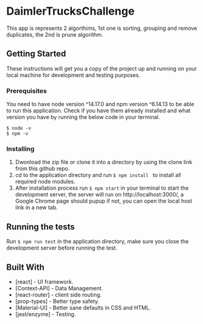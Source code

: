 # DaimlerTrucksChallenge

This app is represents 2 algorthims, 1st one is sorting, grouping and remove duplicates, the 2nd is prune algorithm.

## Getting Started

These instructions will get you a copy of the project up and running on your local machine for development and testing purposes.

### Prerequisites

You need to have node version ^14.17.0 and npm version ^6.14.13 to be able to run this application. Check if you have them already installed and what version you have by running the below code in your terminal.

```
$ node -v
$ npm -v
```

### Installing

1. Dwonload the zip file or clone it into a directory by using the clone link from this github repo.<br>
2. cd to the application directory and run
   `$ npm install `
   to install all required node modules.
3. After installation process run
   `$ npm start`
   in your terminal to start the development server, the server will run on http://localhost:3000/, a Google Chrome page should pupup if not, you can open the local host link in a new tab.

## Running the tests

Run `$ npm run test` in the application directory, make sure you close the development server before running the test.

## Built With

- [react] - UI framework.
- [Context-API] - Data Management.
- [react-router] - client side routing.
- [prop-types] - Better type safety.
- [Material-UI] - Better sane defaults in CSS and HTML.
- [jest/enzyme] - Testing.
